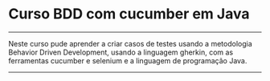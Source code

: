 # Curso BDD com cucumber em Java
<hr>
Neste curso pude aprender a criar casos de testes usando a metodologia Behavior Driven Development, usando a linguagem gherkin, com as ferramentas cucumber e selenium e a linguagem de programação Java.
<hr>
